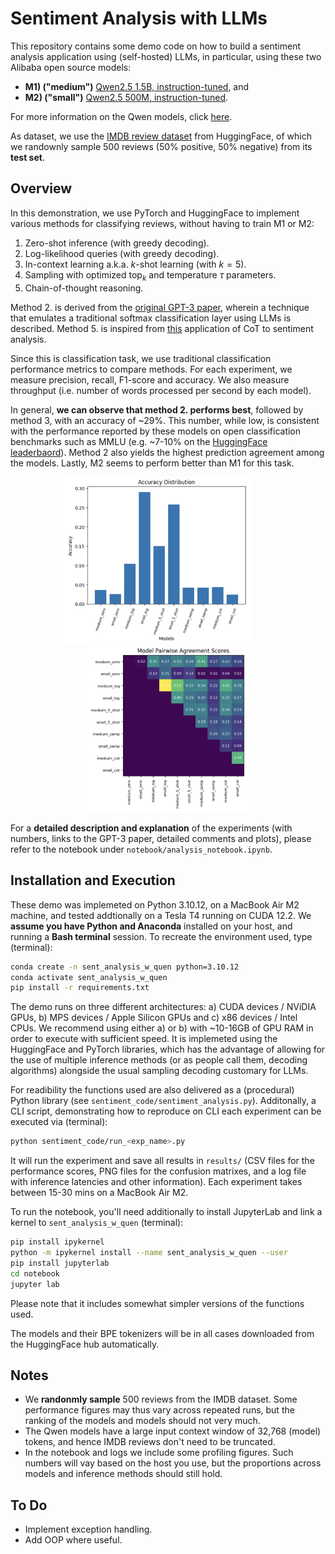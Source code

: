 # Sentiment Analysis with LLMs

This repository contains some demo code on how to build a sentiment analysis application using (self-hosted) LLMs, in particular, using these two Alibaba open source models:

- **M1) ("medium")** [Qwen2.5 1.5B, instruction-tuned](https://huggingface.co/Qwen/Qwen2.5-1.5B-Instruct), and
- **M2) ("small")**  [Qwen2.5 500M, instruction-tuned](https://huggingface.co/Qwen/Qwen2.5-0.5B-Instruct).

For more information on the Qwen models, click [here](https://qwenlm.github.io/blog/qwen2.5/).

As dataset, we use the [IMDB review dataset](https://huggingface.co/datasets/ajaykarthick/imdb-movie-reviews) from HuggingFace, of which we randownly sample 500 reviews (50% positive, 50% negative) from its **test set**.

## Overview

In this demonstration, we use PyTorch and HuggingFace to implement various methods for classifying reviews, without having to train M1 or M2:

1. Zero-shot inference (with greedy decoding).
2. Log-likelihood queries (with greedy decoding).
3. In-context learning a.k.a. $k$-shot learning (with $k=5$).
4. Sampling with optimized $\text{top}_k$ and temperature $\tau$ parameters.
5. Chain-of-thought reasoning.

Method 2. is derived from the [original GPT-3 paper](https://arxiv.org/abs/2005.14165), wherein a technique that emulates a traditional softmax classification layer using LLMs is described. Method 5. is inspired from
[this](https://arxiv.org/pdf/2305.11255) application of CoT to sentiment analysis.

Since this is classification task, we use traditional classification performance metrics to compare methods. 
For each experiment, we measure precision, recall, F1-score and accuracy. We also measure throughput (i.e. number of words processed per second by each model).

In general, **we can observe that method 2. performs best**, followed by method 3, with an accuracy of ~29%.
This number, while low, is consistent with the performance reported by these models on open classification
benchmarks such as MMLU (e.g. ~7-10% on the [HuggingFace leaderbaord](https://huggingface.co/spaces/open-llm-leaderboard/open_llm_leaderboard)). Method 2 also yields the highest prediction agreement among the
models. Lastly, M2 seems to perform better than M1 for this task.

<p style="text-align: center;">
<img src="results/accuracy_scores.png" width="300"> &nbsp; &nbsp; &nbsp; &nbsp; <img src="results/agreement_scores.png" width="257.5">
</p>

For a **detailed description and explanation** of the experiments (with numbers, links to the GPT-3 paper, detailed comments and plots), please refer to the notebook under `notebook/analysis_notebook.ipynb`.

## Installation and Execution

These demo was implemeted on Python 3.10.12, on a MacBook Air M2 machine, and tested addtionally on a Tesla T4 running on CUDA 12.2. We **assume you have Python and Anaconda** installed on your host, and running a **Bash terminal** session. To recreate the environment used, type (terminal):
```bash
conda create -n sent_analysis_w_quen python=3.10.12
conda activate sent_analysis_w_quen
pip install -r requirements.txt
```

The demo runs on three different architectures: a) CUDA devices / NViDIA GPUs, b) MPS devices / Apple Silicon GPUs and c) x86 devices / Intel CPUs. We recommend using either a) or b) with ~10-16GB of GPU RAM in order to execute with sufficient speed. It is implemeted using the HuggingFace and PyTorch libraries, which has the advantage of allowing for the use of multiple inference methods (or as people call them, decoding algorithms) alongside the usual sampling decoding customary for LLMs. 

For readibility the functions used are also delivered as a (procedural) Python library (see `sentiment_code/sentiment_analysis.py`). Additonally, a CLI script, demonstrating how to reproduce on CLI each experiment can be executed via (terminal):
```bash
python sentiment_code/run_<exp_name>.py
```
It will run the experiment and save all results in `results/` (CSV files for the performance scores, PNG files
for the confusion matrixes, and a log file with inference latencies and other information). Each experiment takes
between 15-30 mins on a MacBook Air M2.

To run the notebook, you'll need additionally to install JupyterLab and link a kernel to `sent_analysis_w_quen` (terminal):
```bash
pip install ipykernel
python -m ipykernel install --name sent_analysis_w_quen --user
pip install jupyterlab
cd notebook
jupyter lab
```
Please note that it includes somewhat simpler versions of the functions used.

The models and their BPE tokenizers will be in all cases downloaded from the HuggingFace hub automatically.

## Notes

- We **randonmly sample** 500 reviews from the IMDB dataset. Some performance figures may thus vary across repeated runs, but the ranking of the models and models should not very much.
- The Qwen models have a large input context window of 32,768 (model) tokens, and hence IMDB reviews don't need to
be truncated.
- In the notebook and logs we include some profiling figures. Such numbers will vay based on the host you use, but the proportions across models and inference methods should still hold.

## To Do

- Implement exception handling.
- Add OOP where useful.